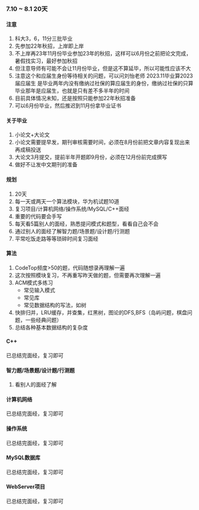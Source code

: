 ### 7.10 ~ 8.1 20天

#### 注意
1. 科大3，6，11分三批毕业
2. 先参加22年秋招，上岸即上岸
3. 不上岸再23年11月份毕业参加23年的秋招，这样可以6月份之前把论文完成，暑假找实习，最好参加秋招
4. 但注意导师有可能不会让11月份毕业，但是这不算延毕，所以可能性应该不大
5. 注意这个和应届生身份等待相关的问题，可以问刘怡老师
      2023.11毕业算2023届应届生
      是毕业两年内没有缴纳过社保的算应届生的身份，缴纳过社保的只算毕业那年是应届生，也就是只有差不多半年的时间
6. 目前具体情况未知，还是按照只能参加22年秋招准备
7. 可以6月份毕业，然后推迟到11月份拿毕业证书

#### 关于毕业
1. 小论文+大论文
2. 小论文需要提早发，期刊审核需要时间，必须在8月份前把文章内容复现出来再成稿投送
3. 大论文3月提交，提前半年开题即9月份，必须在12月份前完成撰写
4. 做好不让发中文期刊的准备

#### 规划
1. 20天
2. 每一天或两天一个算法模块，华为机试题10道
3. 复习项目/计算机网络/操作系统/MySQL/C++面经
4. 重要的代码要会手写 
5. 每天看5篇别人的面经，熟悉提问模式和题型，看看自己会不会
6. 通过别人的面经了解智力题/场景题/设计题/行测题
7. 平常吃饭走路等等琐碎时间复习面经
#### 算法
1. CodeTop频度>50的题，代码随想录再理解一遍
2. 这次按照模块复习，不再重写昨天做的题，但需要再次理解一遍
3. ACM模式多练习
   - 常见输入模式
   - 常见库
   - 常见数据结构的写法，如树
4. 快排归并，LRU缓存，并查集，红黑树，图论的DFS,BFS（岛屿问题，棋盘问题，一些经典问题）
5. 总结各种基本数据结构的复杂度



#### C++
已总结完面经，复习即可

#### 智力题/场景题/设计题/行测题
1. 看别人的面经了解

#### 计算机网络
已总结完面经，复习即可

#### 操作系统
已总结完面经，复习即可

#### MySQL数据库
已总结完面经，复习即可

#### WebServer项目
已总结完面经，复习即可
